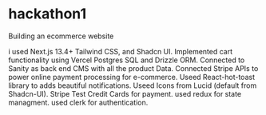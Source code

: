 # hackathon1
Building an ecommerce website


i used
Next.js 13.4+ Tailwind CSS, and Shadcn UI.
Implemented cart functionality using Vercel Postgres SQL and Drizzle ORM.
Connected to Sanity as back end CMS with all the product Data.
Connected Stripe APIs to power online payment processing for e-commerce.
Useed React-hot-toast library to adds beautiful notifications.
Useed Icons from Lucid (default from Shadcn-UI).
Stripe Test Credit Cards for payment.
used redux for state managment.
used clerk for authentication.
